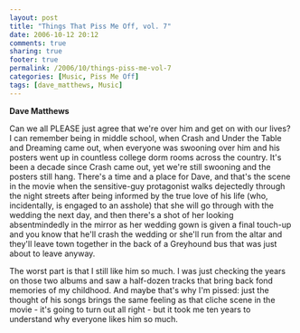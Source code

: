 ```yaml
---
layout: post
title: "Things That Piss Me Off, vol. 7"
date: 2006-10-12 20:12
comments: true
sharing: true
footer: true
permalink: /2006/10/things-piss-me-vol-7
categories: [Music, Piss Me Off]
tags: [dave_matthews, Music]
---
```

<b>Dave Matthews</b>

Can we all PLEASE just agree that we're over him and get on with our lives?  I can remember being in middle school, when Crash and Under the Table and Dreaming came out, when everyone was swooning over him and his posters went up in countless college dorm rooms across the country.  It's been a decade since Crash came out, yet we're still swooning and the posters still hang.  There's a time and a place for Dave, and that's the scene in the movie when the sensitive-guy protagonist walks dejectedly through the night streets after being informed by the true love of his life (who, incidentally, is engaged to an asshole) that she will go through with the wedding the next day, and then there's a shot of her looking absentmindedly in the mirror as her wedding gown is given a final touch-up and you know that he'll crash the wedding or she'll run from the altar and they'll leave town together in the back of a Greyhound bus that was just about to leave anyway.

The worst part is that I still like him so much.  I was just checking the years on those two albums and saw a half-dozen tracks that bring back fond memories of my childhood.  And maybe that's why I'm pissed: just the thought of his songs brings the same feeling as that cliche scene in the movie - it's going to turn out all right - but it took me ten years to understand why everyone likes him so much.
